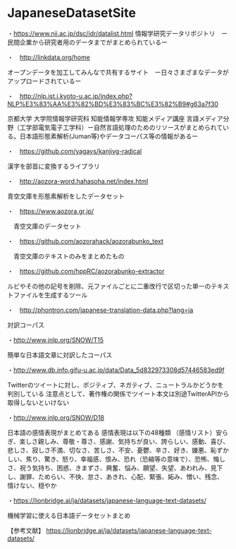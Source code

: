 # JapaneseDatasetSite

・https://www.nii.ac.jp/dsc/idr/datalist.html
情報学研究データリポジトリ　ー民間企業から研究者用のデータまでがまとめられているー
  
・　http://linkdata.org/home

 オープンデータを加工してみんなで共有するサイト　ー日々さまざまなデータがアップロードされているー　
  
・　http://nlp.ist.i.kyoto-u.ac.jp/index.php?NLP%E3%83%AA%E3%82%BD%E3%83%BC%E3%82%B9#g63a7f30

  京都大学 大学院情報学研究科 知能情報学専攻 知能メディア講座 言語メディア分野（工学部電気電子工学科）ー自然言語処理のためのリソースがまとめられている。日本語形態素解析(Juman等)やデータコーパス等の情報があるー
  
・　https://github.com/yagays/kanjivg-radical

  漢字を部首に変換するライブラリ
  
・　http://aozora-word.hahasoha.net/index.html

  青空文庫を形態素解析をしたデータセット
  
・　https://www.aozora.gr.jp/

　青空文庫のデータセット
 
・　https://github.com/aozorahack/aozorabunko_text

　青空文庫のテキストのみをまとめたもの
 
 ・　https://github.com/hppRC/aozorabunko-extractor
 
 ルビやその他の記号を削除、元ファイルごとに二重改行で区切った単一のテキストファイルを生成するツール

・　http://phontron.com/japanese-translation-data.php?lang=ja

対訳コーパス

・http://www.jnlp.org/SNOW/T15

簡単な日本語文章に対訳したコーパス

・http://www.db.info.gifu-u.ac.jp/data/Data_5d832973308d57446583ed9f

Twitterのツイートに対し、ポジティブ、ネガティブ、ニュートラルかどうかを判別している
注意点として、著作権の関係でツイート本文は別途TwitterAPIから取得しないといけない

・http://www.jnlp.org/SNOW/D18

日本語の感情表現がまとめてある
感情表現は以下の48種類
（感情リスト）安らぎ、楽しさ親しみ、尊敬・尊さ、感謝、気持ちが良い、誇らしい、感動、喜び、悲しさ、寂しさ不満、切なさ、苦しさ、不安、憂鬱、辛さ、好き、嫌悪、恥ずかしい、焦り、驚き、怒り、幸福感、恨み、恐れ（恐縮等の意味で）、恐怖、悔しさ、祝う気持ち、困惑、きまずさ、興奮、悩み、願望、失望、あわれみ、見下し、謝罪、ためらい、不快、怠さ、あきれ、心配、緊張、妬み、憎い、残念、情けない、穏やか

・https://lionbridge.ai/ja/datasets/japanese-language-text-datasets/

機械学習に使える日本語データセットまとめ

【参考文献】
https://lionbridge.ai/ja/datasets/japanese-language-text-datasets/
